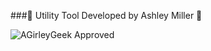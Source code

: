 ###:cherry_blossom: Utility Tool Developed by Ashley Miller :cherry_blossom:

![AGirleyGeek Approved](https://img.shields.io/badge/AGirleyGeek-Approved-feafbc.svg)
